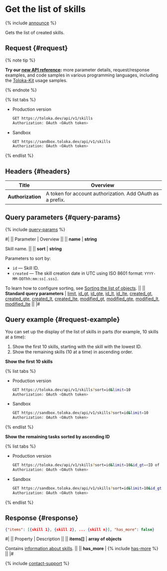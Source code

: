 # Get the list of skills

{% include [announce](../_includes/announce.md) %}

Gets the list of created skills.

## Request {#request}

{% note tip %}

**Try our [new API reference](https://toloka.ai/docs/api/api-reference/#get-/skills):** more parameter details, request/response examples, and code samples in various programming languages, including the [Toloka-Kit](../../toloka-kit/index.md) usage samples.

{% endnote %}

{% list tabs %}

- Production version

  ```bash
  GET https://toloka.dev/api/v1/skills
  Authorization: OAuth <OAuth token>
  ```

- Sandbox

  ```bash
  GET https://sandbox.toloka.dev/api/v1/skills
  Authorization: OAuth <OAuth token>
  ```

{% endlist %}

## Headers {#headers}

Title | Overview
----- | -----
**Authorization** | A token for account authorization. Add OAuth as a prefix.

## Query parameters {#query-params}

{% include [query-params](../_includes/query-params.md) %}

#|
|| Parameter | Overview ||
|| **name** | **string**

Skill name. ||
|| **sort** | **string**

Parameters to sort by:

- `id` — Skill ID.
- `created` — The skill creation date in UTC using ISO 8601 format: `YYYY-MM-DDThh:mm:ss[.sss]`.

To learn how to configure sorting, see [Sorting the list of objects](sorting.md). ||
|| **Standard query parameters** | [limit](standard-query-parameters.md#limit), [id_gt](standard-query-parameters.md#id_gt), [id_gte](standard-query-parameters.md#id_gte), [id_lt](standard-query-parameters.md#id_lt), [id_lte](standard-query-parameters.md#id_lte), [created_gt](standard-query-parameters.md#created_gt), [created_gte](standard-query-parameters.md#created_gte), [created_lt](standard-query-parameters.md#created_lt), [created_lte](standard-query-parameters.md#created_lte), [modified_gt](standard-query-parameters.md#modified_gt), [modified_gte](standard-query-parameters.md#modified_gte), [modified_lt](standard-query-parameters.md#modified_lt), [modified_lte](standard-query-parameters.md#modified_lte) ||
|#

## Query example {#request-example}

You can set up the display of the list of skills in parts (for example, 10 skills at a time):

1. Show the first 10 skills, starting with the skill with the lowest ID.
1. Show the remaining skills (10 at a time) in ascending order.

**Show the first 10 skills**

{% list tabs %}

- Production version

  ```bash
  GET https://toloka.dev/api/v1/skills?sort=id&limit=10
  Authorization: OAuth <OAuth token>
  ```

- Sandbox

  ```bash
  GET https://sandbox.toloka.dev/api/v1/skills?sort=id&limit=10
  Authorization: OAuth <OAuth token>
  ```

{% endlist %}

**Show the remaining tasks sorted by ascending ID**

{% list tabs %}

- Production version

  ```bash
  GET https://toloka.dev/api/v1/skills?sort=id&limit=10&id_gt=<ID of the last skill from the previous response>
  Authorization: OAuth <OAuth token>
  ```

- Sandbox

  ```bash
  GET https://sandbox.toloka.dev/api/v1/skills?sort=id&limit=10&id_gt=<ID of the last skill from the previous response>
  Authorization: OAuth <OAuth token>
  ```

{% endlist %}

## Response {#response}

```json
{"items": [{skill 1}, {skill 2}, ... {skill n}], "has_more": false}
```

#|
|| Property | Description ||
|| **items[]** | **array of objects**

Contains [information about skills](get-skill.md). ||
|| **has_more** | {% include [has-more](../_includes/has-more.md) %} ||
|#

{% include [contact-support](../../guide/_includes/contact-support.md) %}